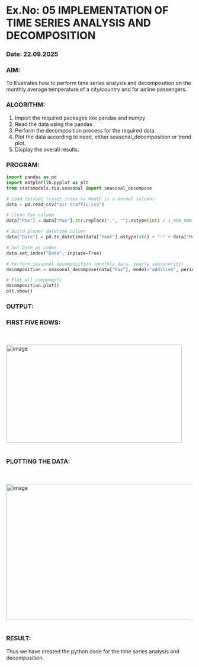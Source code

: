 # Ex.No: 05  IMPLEMENTATION OF TIME SERIES ANALYSIS AND DECOMPOSITION
### Date: 22.09.2025

### AIM:
To Illustrates how to perform time series analysis and decomposition on the monthly average temperature of a city/country and for airline passengers.

### ALGORITHM:
1. Import the required packages like pandas and numpy
2. Read the data using the pandas
3. Perform the decomposition process for the required data.
4. Plot the data according to need, either seasonal_decomposition or trend plot.
5. Display the overall results.

### PROGRAM:
```python
import pandas as pd
import matplotlib.pyplot as plt
from statsmodels.tsa.seasonal import seasonal_decompose

# Load dataset (reset index so Month is a normal column)
data = pd.read_csv("air traffic.csv")

# Clean Pax column
data["Pax"] = data["Pax"].str.replace(",", "").astype(int) / 1_000_000  # in millions

# Build proper datetime column
data["Date"] = pd.to_datetime(data["Year"].astype(str) + "-" + data["Month"].astype(str))

# Set Date as index
data.set_index("Date", inplace=True)

# Perform seasonal decomposition (monthly data, yearly seasonality)
decomposition = seasonal_decompose(data["Pax"], model="additive", period=12)

# Plot all components
decomposition.plot()
plt.show()


```
### OUTPUT:

### FIRST FIVE ROWS:
<br>
<br>
<img width="474" height="264" alt="image" src="https://github.com/user-attachments/assets/daffeeb9-d377-4ebd-ab52-88c3cf4599dd" />
<br>
<br>


### PLOTTING THE DATA:
<br>
<br>

<img width="585" height="366" alt="image" src="https://github.com/user-attachments/assets/59564574-fdbd-40d8-99bb-484d9e114883" />

<br>
<br>

### RESULT:
Thus we have created the python code for the time series analysis and decomposition.
